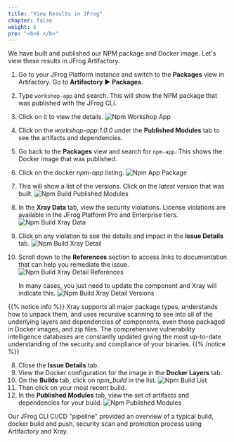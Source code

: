 ```yaml
---
title: "View Results in JFrog"
chapter: false
weight: 6
pre: "<b>6 </b>"
---
```


We have built and published our NPM package and Docker image. Let's view these results in JFrog Artifactory.

1. Go to your JFrog Platform instance and switch to the **Packages** view in Artifactory. Go to **Artifactory** ► **Packages**.
2. Type ```workshop-app``` and search. This will show the NPM package that was published with the JFrog CLI.
3. Click on it to view the details.
![Npm Workshop App](/images/npm-workshop-app.png)
4. Click on the _workshop-app:1.0.0_ under the **Published Modules** tab to see the artifacts and dependencies.
2. Go back to the **Packages** view and search for  ```npm-app```. This shows the Docker image that was published.
3. Click on the docker _npm-app_ listing.
![Npm App Package](/images/npm-app-package.png)
4. This will show a list of the versions. Click on the _latest_ version that was built.
![Npm Build Published Modules](/images/npm-app-versions.png)
5. In the **Xray Data** tab, view the security violations. License violations are available in the JFrog Platform Pro and Enterprise tiers.
![Npm Build Xray Data](/images/npm-build-xray-data.png)
6. Click on any violation to see the details and impact in the **Issue Details** tab.
![Npm Build Xray Detail](/images/npm-build-xray-detail.png)
7. Scroll down to the **References** section to access links to documentation that can help you remediate the issue.
![Npm Build Xray Detail References](/images/npm-build-xray-detail-references.png)

    In many cases, you just need to update the component and Xray will indicate this.
![Npm Build Xray Detail Versions](/images/npm-build-xray-detail-version.png)

{{% notice info %}}
Xray supports all major package types, understands how to unpack them, and uses recursive scanning to see into all of the underlying layers and dependencies of components, even those packaged in Docker images, and zip files.
The comprehensive vulnerability intelligence databases are constantly updated giving the most up-to-date understanding of the security and compliance of your binaries.
{{% /notice %}}

8. Close the **Issue Details** tab.
9. View the Docker configuration for the image in the **Docker Layers** tab.
10. On the **Builds** tab, click on _npm\_build_ in the list.
![Npm Build List](/images/npm-build-list.png)
11. Then click on your most recent build.
12. In the **Published Modules** tab, view the set of artifacts and dependencies for your build.
![Npm Published Modules](/images/npm-published-modules.png)

Our JFrog CLI CI/CD "pipeline" provided an overview of a typical build, docker build and push, security scan and promotion process using Artifactory and Xray.
